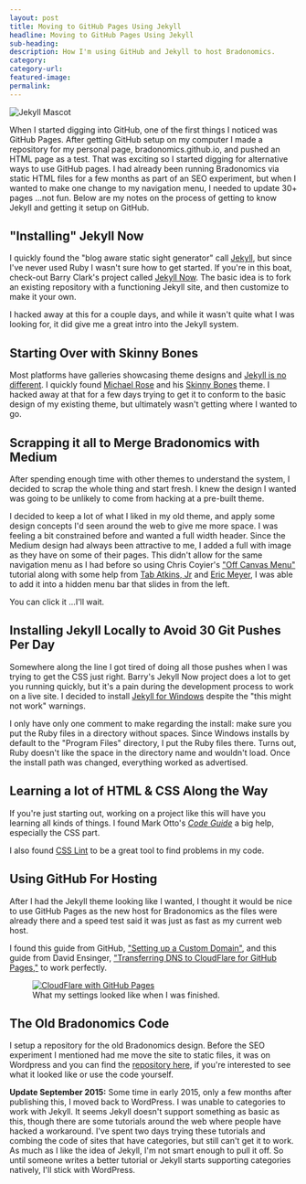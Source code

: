 ```yaml
---
layout: post
title: Moving to GitHub Pages Using Jekyll
headline: Moving to GitHub Pages Using Jekyll
sub-heading:
description: How I'm using GitHub and Jekyll to host Bradonomics.
category:
category-url:
featured-image:
permalink:
---
```


<img class="pullright" src="{{ site.url }}/images/octojekyll-mascot.jpg" alt="Jekyll Mascot">

When I started digging into GitHub, one of the first things I noticed was GitHub Pages. After getting GitHub setup on my computer I made a repository for my personal page, bradonomics.github.io, and pushed an HTML page as a test. That was exciting so I started digging for alternative ways to use GitHub pages. I had already been running Bradonomics via static HTML files for a few months as part of an SEO experiment, but when I wanted to make one change to my navigation menu, I needed to update 30+ pages ...not fun. Below are my notes on the process of getting to know Jekyll and getting it setup on GitHub.

## "Installing" Jekyll Now

I quickly found the "blog aware static sight generator" call [Jekyll](http://jekyllrb.com/), but since I've never used Ruby I wasn't sure how to get started. If you're in this boat, check-out Barry Clark's project called [Jekyll Now](http://www.jekyllnow.com/). The basic idea is to fork an existing repository with a functioning Jekyll site, and then customize to make it your own.

I hacked away at this for a couple days, and while it wasn't quite what I was looking for, it did give me a great intro into the Jekyll system.

## Starting Over with Skinny Bones

Most platforms have galleries showcasing theme designs and [Jekyll is no different](https://github.com/jekyll/jekyll/wiki/Sites). I quickly found [Michael Rose](https://mademistakes.com/) and his [Skinny Bones](http://mmistakes.github.io/skinny-bones-jekyll/) theme. I hacked away at that for a few days trying to get it to conform to the basic design of my existing theme, but ultimately wasn't getting where I wanted to go.

## Scrapping it all to Merge Bradonomics with Medium

After spending enough time with other themes to understand the system, I decided to scrap the whole thing and start fresh. I knew the design I wanted was going to be unlikely to come from hacking at a pre-built theme.

I decided to keep a lot of what I liked in my old theme, and apply some design concepts I'd seen around the web to give me more space. I was feeling a bit constrained before and wanted a full width header. Since the Medium design had always been attractive to me, I added a full with image as they have on some of their pages. This didn't allow for the same navigation menu as I had before so using Chris Coyier's ["Off Canvas Menu"](http://css-tricks.com/off-canvas-menu-with-css-target/) tutorial along with some help from [Tab Atkins, Jr](http://www.xanthir.com/b4Kn0) and [Eric Meyer](http://meyerweb.com/eric/thoughts/2011/09/12/), I was able to add it into a hidden menu bar that slides in from the left.

You can click it ...I'll wait.

## Installing Jekyll Locally to Avoid 30 Git Pushes Per Day

Somewhere along the line I got tired of doing all those pushes when I was trying to get the CSS just right. Barry's Jekyll Now project does a lot to get you running quickly, but it's a pain during the development process to work on a live site. I decided to install [Jekyll for Windows](http://jekyll-windows.juthilo.com/) despite the "this might not work" warnings.

I only have only one comment to make regarding the install: make sure you put the Ruby files in a directory without spaces. Since Windows installs by default to the "Program Files" directory, I put the Ruby files there. Turns out, Ruby doesn't like the space in the directory name and wouldn't load. Once the install path was changed, everything worked as advertised.

## Learning a lot of HTML & CSS Along the Way

If you're just starting out, working on a project like this will have you learning all kinds of things. I found Mark Otto's [*Code Guide*](http://codeguide.co/) a big help, especially the CSS part.

I also found [CSS Lint](http://csslint.net/) to be a great tool to find problems in my code.

## Using GitHub For Hosting

After I had the Jekyll theme looking like I wanted, I thought it would be nice to use GitHub Pages as the new host for Bradonomics as the files were already there and a speed test said it was just as fast as my current web host.

I found this guide from GitHub, ["Setting up a Custom Domain"](https://help.github.com/articles/setting-up-a-custom-domain-with-github-pages/), and this guide from David Ensinger, ["Transferring DNS to CloudFlare for GitHub Pages,"](http://davidensinger.com/2014/04/transferring-the-dns-from-namecheap-to-cloudflare-for-github-pages/) to work perfectly.

<figure>
	<a href="{{ site.url }}/images/CloudFlare-DNS-for-GitHub-Pages.jpg"><img src="{{ site.url }}/images/CloudFlare-DNS-for-GitHub-Pages.jpg" alt="CloudFlare with GitHub Pages"></a>
	<figcaption>What my settings looked like when I was finished.</figcaption>
</figure>

## The Old Bradonomics Code

I setup a repository for the old Bradonomics design. Before the SEO experiment I mentioned had me move the site to static files, it was on Wordpress and you can find the [repository here](https://github.com/bradonomics/bradonomics-theme-genesis), if you're interested to see what it looked like or use the code yourself.

**Update September 2015:** Some time in early 2015, only a few months after publishing this, I moved back to WordPress. I was unable to categories to work with Jekyll. It seems Jekyll doesn't support something as basic as this, though there are some tutorials around the web where people have hacked a workaround. I've spent two days trying these tutorials and combing the code of sites that have categories, but still can't get it to work. As much as I like the idea of Jekyll, I'm not smart enough to pull it off. So until someone writes a better tutorial or Jekyll starts supporting categories natively, I'll stick with WordPress.
